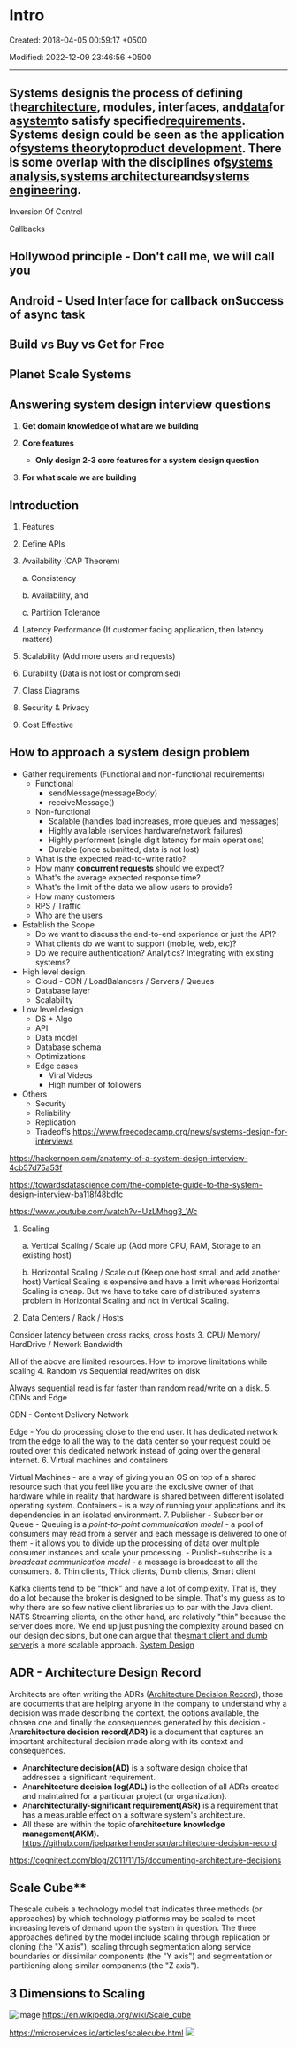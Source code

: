 # Intro

Created: 2018-04-05 00:59:17 +0500

Modified: 2022-12-09 23:46:56 +0500

---

## Systems designis the process of defining the[architecture](https://en.wikipedia.org/wiki/Systems_architecture), modules, interfaces, and[data](https://en.wikipedia.org/wiki/Data)for a[system](https://en.wikipedia.org/wiki/System)to satisfy specified[requirements](https://en.wikipedia.org/wiki/Requirement). Systems design could be seen as the application of[systems theory](https://en.wikipedia.org/wiki/Systems_theory)to[product development](https://en.wikipedia.org/wiki/Product_development). There is some overlap with the disciplines of[systems analysis](https://en.wikipedia.org/wiki/Systems_analysis),[systems architecture](https://en.wikipedia.org/wiki/Systems_architecture)and[systems engineering](https://en.wikipedia.org/wiki/Systems_engineering).
Inversion Of Control

Callbacks
## Hollywood principle - Don't call me, we will call you
## Android - Used Interface for callback onSuccess of async task
## Build vs Buy vs Get for Free
## Planet Scale Systems
## Answering system design interview questions

1.  **Get domain knowledge of what are we building**

2.  **Core features**
    -   **Only design 2-3 core features for a system design question**

3.  **For what scale we are building**
## Introduction

1.  Features

2.  Define APIs

3.  Availability (CAP Theorem)

    a.  Consistency

    b.  Availability, and

    c.  Partition Tolerance

4.  Latency Performance (If customer facing application, then latency matters)

5.  Scalability (Add more users and requests)

6.  Durability (Data is not lost or compromised)

7.  Class Diagrams

8.  Security & Privacy

9.  Cost Effective
## How to approach a system design problem
-   Gather requirements (Functional and non-functional requirements)
    -   Functional
        -   sendMessage(messageBody)
        -   receiveMessage()
    -   Non-functional
        -   Scalable (handles load increases, more queues and messages)
        -   Highly available (services hardware/network failures)
        -   Highly performent (single digit latency for main operations)
        -   Durable (once submitted, data is not lost)
    -   What is the expected read-to-write ratio?
    -   How many **concurrent requests** should we expect?
    -   What's the average expected response time?
    -   What's the limit of the data we allow users to provide?
    -   How many customers
    -   RPS / Traffic
    -   Who are the users
-   Establish the Scope
    -   Do we want to discuss the end-to-end experience or just the API?
    -   What clients do we want to support (mobile, web, etc)?
    -   Do we require authentication? Analytics? Integrating with existing systems?
-   High level design
    -   Cloud - CDN / LoadBalancers / Servers / Queues
    -   Database layer
    -   Scalability
-   Low level design
    -   DS + Algo
    -   API
    -   Data model
    -   Database schema
    -   Optimizations
    -   Edge cases
        -   Viral Videos
        -   High number of followers
-   Others
    -   Security
    -   Reliability
    -   Replication
    -   Tradeoffs
<https://www.freecodecamp.org/news/systems-design-for-interviews>

<https://hackernoon.com/anatomy-of-a-system-design-interview-4cb57d75a53f>

<https://towardsdatascience.com/the-complete-guide-to-the-system-design-interview-ba118f48bdfc>

<https://www.youtube.com/watch?v=UzLMhqg3_Wc>

1.  Scaling

    a.  Vertical Scaling / Scale up (Add more CPU, RAM, Storage to an existing host)

    b.  Horizontal Scaling / Scale out (Keep one host small and add another host)
Vertical Scaling is expensive and have a limit whereas Horizontal Scaling is cheap. But we have to take care of distributed systems problem in Horizontal Scaling and not in Vertical Scaling.
2.  Data Centers / Rack / Hosts

Consider latency between cross racks, cross hosts
3.  CPU/ Memory/ HardDrive / Nework Bandwidth

All of the above are limited resources. How to improve limitations while scaling
4.  Random vs Sequential read/writes on disk

Always sequential read is far faster than random read/write on a disk.
5.  CDNs and Edge

CDN - Content Delivery Network

Edge - You do processing close to the end user. It has dedicated network from the edge to all the way to the data center so your request could be routed over this dedicated network instead of going over the general internet.
6.  Virtual machines and containers

Virtual Machines - are a way of giving you an OS on top of a shared resource such that you feel like you are the exclusive owner of that hardware while in reality that hardware is shared between different isolated operating system.
Containers - is a way of running your applications and its dependencies in an isolated environment.
7.  Publisher - Subscriber or Queue
    -   Queuing is a *point-to-point communication model* - a pool of consumers may read from a server and each message is delivered to one of them - it allows you to divide up the processing of data over multiple consumer instances and scale your processing.
    -   Publish-subscribe is a *broadcast communication model* - a message is broadcast to all the consumers.
8.  Thin clients, Thick clients, Dumb clients, Smart client

Kafka clients tend to be "thick" and have a lot of complexity. That is, they do a lot because the broker is designed to be simple. That's my guess as to why there are so few native client libraries up to par with the Java client. NATS Streaming clients, on the other hand, are relatively "thin" because the server does more. We end up just pushing the complexity around based on our design decisions, but one can argue that the[smart client and dumb server](https://bravenewgeek.com/smart-endpoints-dumb-pipes/)is a more scalable approach.
[System Design](https://www.youtube.com/playlist?list=PLkQkbY7JNJuBoTemzQfjym0sqbOHt5fnV)
## ADR - Architecture Design Record

Architects are often writing the ADRs ([Architecture Decision Record](https://github.com/joelparkerhenderson/architecture_decision_record#suggestions-for-writing-good-adrs)), those are documents that are helping anyone in the company to understand why a decision was made describing the context, the options available, the chosen one and finally the consequences generated by this decision.-   An**architecture decision record(ADR)** is a document that captures an important architectural decision made along with its context and consequences.
-   An**architecture decision(AD)** is a software design choice that addresses a significant requirement.
-   An**architecture decision log(ADL)** is the collection of all ADRs created and maintained for a particular project (or organization).
-   An**architecturally-significant requirement(ASR)** is a requirement that has a measurable effect on a software system's architecture.
-   All these are within the topic of**architecture knowledge management(AKM).**
<https://github.com/joelparkerhenderson/architecture-decision-record>

<https://cognitect.com/blog/2011/11/15/documenting-architecture-decisions>

## Scale Cube**

Thescale cubeis a technology model that indicates three methods (or approaches) by which technology platforms may be scaled to meet increasing levels of demand upon the system in question. The three approaches defined by the model include scaling through replication or cloning (the "X axis"), scaling through segmentation along service boundaries or dissimilar components (the "Y axis") and segmentation or partitioning along similar components (the "Z axis").
## 3 Dimensions to Scaling

![image](media/Intro-image1.jpeg)
<https://en.wikipedia.org/wiki/Scale_cube>

<https://microservices.io/articles/scalecube.html>
![](media/Intro-image2.jpeg)